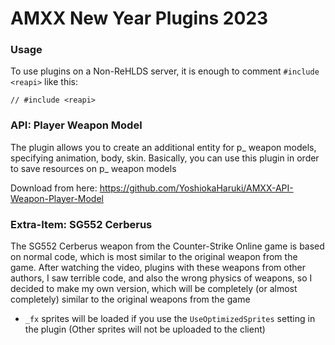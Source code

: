 # AMXX New Year Plugins 2023

### Usage
To use plugins on a Non-ReHLDS server, it is enough to comment ```#include <reapi>``` like this:

```Pawn
// #include <reapi>
```

### API: Player Weapon Model
The plugin allows you to create an additional entity for p_ weapon models, specifying animation, body, skin. Basically, you can use this plugin in order to save resources on p_ weapon models

Download from here: https://github.com/YoshiokaHaruki/AMXX-API-Weapon-Player-Model

### Extra-Item: SG552 Cerberus
The SG552 Cerberus weapon from the Counter-Strike Online game is based on normal code, which is most similar to the original weapon from the game. After watching the video, plugins with these weapons from other authors, I saw terrible code, and also the wrong physics of weapons, so I decided to make my own version, which will be completely (or almost completely) similar to the original weapons from the game

- ```_fx``` sprites will be loaded if you use the ```UseOptimizedSprites``` setting in the plugin (Other sprites will not be uploaded to the client)
